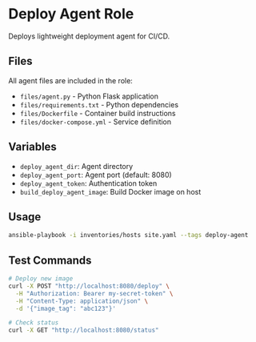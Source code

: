 # Deploy Agent Role

Deploys lightweight deployment agent for CI/CD.

## Files

All agent files are included in the role:
- `files/agent.py` - Python Flask application
- `files/requirements.txt` - Python dependencies
- `files/Dockerfile` - Container build instructions
- `files/docker-compose.yml` - Service definition

## Variables

- `deploy_agent_dir`: Agent directory
- `deploy_agent_port`: Agent port (default: 8080)
- `deploy_agent_token`: Authentication token
- `build_deploy_agent_image`: Build Docker image on host

## Usage

```bash
ansible-playbook -i inventories/hosts site.yaml --tags deploy-agent
```

## Test Commands

```bash
# Deploy new image
curl -X POST "http://localhost:8080/deploy" \
  -H "Authorization: Bearer my-secret-token" \
  -H "Content-Type: application/json" \
  -d '{"image_tag": "abc123"}'

# Check status
curl -X GET "http://localhost:8080/status"
```
